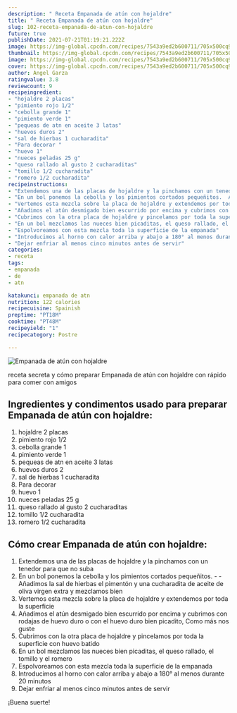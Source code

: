 ```yaml
---
description: " Receta Empanada de atún con hojaldre"
title: " Receta Empanada de atún con hojaldre"
slug: 102-receta-empanada-de-atun-con-hojaldre
future: true
publishDate: 2021-07-21T01:19:21.222Z
image: https://img-global.cpcdn.com/recipes/7543a9ed2b600711/705x500cq90/empanada-de-atun-con-hojaldre-foto-principal.jpg
thumbnail: https://img-global.cpcdn.com/recipes/7543a9ed2b600711/705x500cq90/empanada-de-atun-con-hojaldre-foto-principal.jpg
image: https://img-global.cpcdn.com/recipes/7543a9ed2b600711/705x500cq90/empanada-de-atun-con-hojaldre-foto-principal.jpg
cover: https://img-global.cpcdn.com/recipes/7543a9ed2b600711/705x500cq90/empanada-de-atun-con-hojaldre-foto-principal.jpg
author: Angel Garza
ratingvalue: 3.8
reviewcount: 9
recipeingredient:
- "hojaldre 2 placas"
- "pimiento rojo 1/2"
- "cebolla grande 1"
- "pimiento verde 1"
- "pequeas de atn en aceite 3 latas"
- "huevos duros 2"
- "sal de hierbas 1 cucharadita"
- "Para decorar "
- "huevo 1"
- "nueces peladas 25 g"
- "queso rallado al gusto 2 cucharaditas"
- "tomillo 1/2 cucharadita"
- "romero 1/2 cucharadita"
recipeinstructions:
- "Extendemos una de las placas de hojaldre y la pinchamos con un tenedor para que no suba"
- "En un bol ponemos la cebolla y los pimientos cortados pequeñitos.  Añadimos la sal de hierbas el pimentón y una cucharadita de aceite de oliva virgen extra y mezclamos bien"
- "Vertemos esta mezcla sobre la placa de hojaldre y extendemos por toda la superficie"
- "Añadimos el atún desmigado bien escurrido por encima y cubrimos con rodajas de huevo duro o con el huevo duro bien picadito, Como más nos guste"
- "Cubrimos con la otra placa de hojaldre y pincelamos por toda la superficie con huevo batido"
- "En un bol mezclamos las nueces bien picaditas, el queso rallado, el tomillo y el romero"
- "Espolvoreamos con esta mezcla toda la superficie de la empanada"
- "Introducimos al horno con calor arriba y abajo a 180° al menos durante 20 minutos"
- "Dejar enfriar al menos cinco minutos antes de servir"
categories:
- receta
tags:
- empanada
- de
- atn

katakunci: empanada de atn 
nutrition: 122 calories
recipecuisine: Spainish
preptime: "PT18M"
cooktime: "PT48M"
recipeyield: "1"
recipecategory: Postre

---
```



![Empanada de atún con hojaldre](https://img-global.cpcdn.com/recipes/7543a9ed2b600711/705x500cq90/empanada-de-atun-con-hojaldre-foto-principal.jpg)

receta secreta y cómo preparar Empanada de atún con hojaldre con rápido para comer con amigos

<!--inarticleads1-->

## Ingredientes y condimentos usado para preparar Empanada de atún con hojaldre:

1. hojaldre 2 placas
1. pimiento rojo 1/2
1. cebolla grande 1
1. pimiento verde 1
1. pequeas de atn en aceite 3 latas
1. huevos duros 2
1. sal de hierbas 1 cucharadita
1. Para decorar 
1. huevo 1
1. nueces peladas 25 g
1. queso rallado al gusto 2 cucharaditas
1. tomillo 1/2 cucharadita
1. romero 1/2 cucharadita



<!--inarticleads2-->

## Cómo crear Empanada de atún con hojaldre:

1. Extendemos una de las placas de hojaldre y la pinchamos con un tenedor para que no suba
1. En un bol ponemos la cebolla y los pimientos cortados pequeñitos. -  - Añadimos la sal de hierbas el pimentón y una cucharadita de aceite de oliva virgen extra y mezclamos bien
1. Vertemos esta mezcla sobre la placa de hojaldre y extendemos por toda la superficie
1. Añadimos el atún desmigado bien escurrido por encima y cubrimos con rodajas de huevo duro o con el huevo duro bien picadito, Como más nos guste
1. Cubrimos con la otra placa de hojaldre y pincelamos por toda la superficie con huevo batido
1. En un bol mezclamos las nueces bien picaditas, el queso rallado, el tomillo y el romero
1. Espolvoreamos con esta mezcla toda la superficie de la empanada
1. Introducimos al horno con calor arriba y abajo a 180° al menos durante 20 minutos
1. Dejar enfriar al menos cinco minutos antes de servir



¡Buena suerte!


